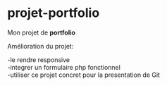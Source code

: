 # projet-portfolio
Mon projet de <strong> portfolio </strong>


Amélioration du projet:

-le rendre responsive </br>
-integrer un formulaire php fonctionnel </br>
-utiliser ce projet concret pour la presentation de Git </br>
